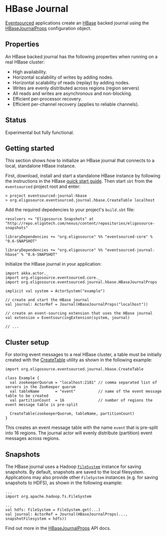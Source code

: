 HBase Journal
=============

[Eventsourced](https://github.com/eligosource/eventsourced) applications create an [HBase](http://hbase.apache.org) backed journal using the [HBaseJournalProps](http://eligosource.github.com/eventsourced/api/snapshot/#org.eligosource.eventsourced.journal.hbase.HBaseJournalProps) configuration object.

Properties
----------

An HBase backed journal has the following properties when running on a real HBase cluster:

- High availability.
- Horizontal scalability of writes by adding nodes.
- Horizontal scalability of reads (replay) by adding nodes.
- Writes are evenly distributed across regions (region servers)
- All reads and writes are asynchronous and non-blocking.
- Efficient per-processor recovery.
- Efficient per-channel recovery (applies to reliable channels).

Status
------

Experimental but fully functional.

Getting started
---------------

This section shows how to initialize an HBase journal that connects to a local, standalone HBase instance.

First, download, install and start a standalone HBase instance by following the instructions in the HBase [quick start guide](http://hbase.apache.org/book/quickstart.html). Then start `sbt` from the `eventsourced` project root and enter:

    > project eventsourced-journal-hbase
    > org.eligosource.eventsourced.journal.hbase.CreateTable localhost

Add the required depedencies to your project's `build.sbt` file:

    resolvers += "Eligosource Snapshots" at "http://repo.eligotech.com/nexus/content/repositories/eligosource-snapshots"

    libraryDependencies += "org.eligosource" %% "eventsourced-core" % "0.6-SNAPSHOT"

    libraryDependencies += "org.eligosource" %% "eventsourced-journal-hbase" % "0.6-SNAPSHOT"

Initialize the HBase journal in your application:

    import akka.actor._
    import org.eligosource.eventsourced.core._
    import org.eligosource.eventsourced.journal.hbase.HBaseJournalProps

    implicit val system = ActorSystem("example")

    // create and start the HBase journal
    val journal: ActorRef = Journal(HBaseJournalProps("localhost"))

    // create an event-sourcing extension that uses the HBase journal
    val extension = EventsourcingExtension(system, journal)

    // ...

Cluster setup
-------------

For storing event messages to a real HBase cluster, a table must be initially created with the [CreateTable](http://eligosource.github.com/eventsourced/api/snapshot/#org.eligosource.eventsourced.journal.hbase.CreateTable$) utility as shown in the following example:

    import org.eligosource.eventsourced.journal.hbase.CreateTable

    class Example {
      val zookeeperQuorum = "localhost:2181" // comma separated list of servers in the ZooKeeper quorum
      val tableName       = "event"          // name of the event message table to be created
      val partitionCount  = 16               // number of regions the event message table is pre-split
  
      CreateTable(zookeeperQuorum, tableName, partitionCount)
    }

This creates an event message table with the name `event` that is pre-split into 16 regions. The journal actor will evenly distribute (partition) event messages across regions.

Snapshots
---------

The HBase journal uses a Hadoop [`FileSystem`](http://hadoop.apache.org/docs/r1.1.2/api/org/apache/hadoop/fs/FileSystem.html) instance for saving snapshots. By default, snapshots are saved to the local filesystem. Applications may also provide other `FileSystem` instances (e.g. for saving snapshots to HDFS), as shown in the following example:

    ...
    import org.apache.hadoop.fs.FileSystem

    ...
    val hdfs: FileSystem = FileSystem.get(...)
    val journal: ActorRef = Journal(HBaseJournalProps(..., snapshotFilesystem = hdfs))

Find out more in the [HBaseJournalProps](http://eligosource.github.com/eventsourced/api/snapshot/#org.eligosource.eventsourced.journal.hbase.HBaseJournalProps) API docs.
